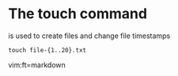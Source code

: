 # The touch command

is used to create files and change file timestamps

    touch file-{1..20}.txt



vim:ft=markdown
